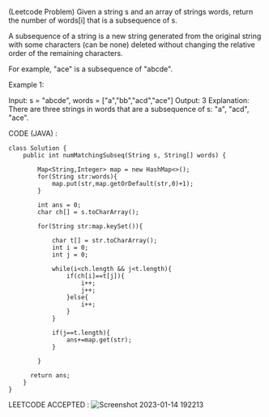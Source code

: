 (Leetcode Problem) 
Given a string s and an array of strings words, return the number of words[i] that is a subsequence of s.

A subsequence of a string is a new string generated from the original string with some characters (can be none) deleted without changing the relative order of the remaining characters.

For example, "ace" is a subsequence of "abcde".
 

Example 1:

Input: s = "abcde", words = ["a","bb","acd","ace"]
Output: 3
Explanation: There are three strings in words that are a subsequence of s: "a", "acd", "ace".



CODE (JAVA) :

```
class Solution {
    public int numMatchingSubseq(String s, String[] words) {
        
        Map<String,Integer> map = new HashMap<>();
        for(String str:words){
            map.put(str,map.getOrDefault(str,0)+1);
        }
        
        int ans = 0;
        char ch[] = s.toCharArray();
        
        for(String str:map.keySet()){
            
            char t[] = str.toCharArray();
            int i = 0;
            int j = 0;
            
            while(i<ch.length && j<t.length){
                if(ch[i]==t[j]){
                    i++;
                    j++;
                }else{
                    i++;
                }
            }
            
            if(j==t.length){
                ans+=map.get(str);
            }
            
        }
        
      return ans;  
    }
}

```
LEETCODE ACCEPTED :
![Screenshot 2023-01-14 192213](https://user-images.githubusercontent.com/73281015/212475344-0eb67092-1f7a-4871-b6f9-227589ef84bd.png)

